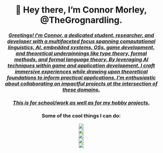 <h1 align = "center"><b>
  👋 Hey there, I’m Connor Morley, @TheGrognardling.
  </b></h1>
  <h3 align = "center"><u><i>
Greetings! I'm Connor, a dedicated student, researcher, and developer with a multifaceted focus spanning computational linguistics, AI, embedded systems, OSs, game development, and theoretical underpinnings like type theory, formal methods, and formal language theory. By leveraging AI techniques within game and application development, I craft immersive experiences while drawing upon theoretical foundations to inform practical applications. I'm enthusiastic about collaborating on impactful projects at the intersection of these domains.
  </u></i></h3>
  <h3 align = "center"><u><i>
  This is for school/work as well as for my hobby projects.
  </u></i></h3>
  <h3 align = "center">
  Some of the cool things I can do:
  </h3>
<p align = "center">
  <a href="https://skillicons.dev">
    <img src="https://skillicons.dev/icons?i=powershell,bash,git,emacs,vim,latex,markdown"/>
    <br>
    <img src="https://skillicons.dev/icons?i=discord,bots,github,gitlab,stackoverflow"/> 
    <br>
    <img src="https://skillicons.dev/icons?i=python,java,c,cpp"/> 
    <br>
    <img src="https://skillicons.dev/icons?i=html,css,javascript,react,php"/>
    <br>
    <img src="https://skillicons.dev/icons?i=linux,raspberrypi,bsd"/>
  </a>
</p>
